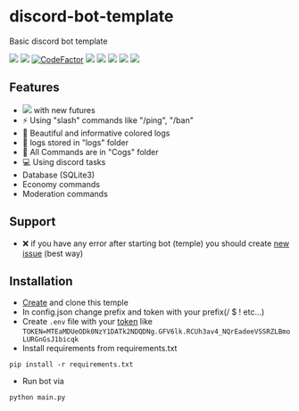 <h1>discord-bot-template</h1>
<p>Basic discord bot template</p>

<div id="badges">
  <a href="https://discord.gg/3wt8QRndjm"><img src="https://img.shields.io/discord/904364952532418620?logo=discord"/></a>
  <a href="https://github.com/FlamesC0der/discord-bot-template/stargazers"><img src="https://img.shields.io/github/stars/FlamesC0der/discord-bot-template"/></a>
  <a href="https://www.codefactor.io/repository/github/flamesc0der/discord-bot-template"><img src="https://www.codefactor.io/repository/github/flamesc0der/discord-bot-template/badge" alt="CodeFactor" /></a>
  <a href="https://github.com/FlamesC0der/discord-bot-template/issues"><img src="https://img.shields.io/github/issues/FlamesC0der/discord-bot-template"/></a>
  <a href=""><img src="https://img.shields.io/github/last-commit/FlamesC0der/discord-bot-template/master?color=yellow"/></a>
  <a href="https://github.com/psf/black"><img src="https://img.shields.io/badge/code%20style-black-000000.svg"/></a>
  <a href="https://github.com/FlamesC0der/discord-bot-template/blob/master/LICENSE"><img src="https://img.shields.io/github/license/FlamesC0der/discord-bot-template?color=red"/></a>
  <a href=""><img src="https://img.shields.io/pypi/pyversions/discord.py"/></a>
</div>
<h2></h2>
<h2>Features</h2>

* <img src="https://img.shields.io/badge/discord.py-2.x-blue"/> with new futures
* ⚡️ Using "slash" commands like "/ping", "/ban"
* 🎨 Beautiful and informative colored logs
* 💾 logs stored in "logs" folder
* 📂 All Commands are in "Cogs" folder
* 💻 Using discord tasks
* Database (SQLite3)
* Economy commands
* Moderation commands

<h2>Support</h2>

* ❌ if you have any error after starting bot (temple) you should create [new issue](https://github.com/FlamesC0der/discord-bot-template/issues) (best way)

<h2>Installation</h2>

* [Create](https://github.com/FlamesC0der/discord-bot-template/generate) and clone this temple
* In config.json change prefix and token with your prefix(/ $ ! etc...)
* Create `.env` file with your [token](https://discord.com/developers/applications) like `TOKEN=MTEaMDUeODk0NzY1DATk2NDQDNg.GFV6lk.RCUh3av4_NQrEadeeVSSRZLBmoLURGnGsJ1bicqk`
* Install requirements from requirements.txt
```
pip install -r requirements.txt
```
* Run bot via
```
python main.py
```
